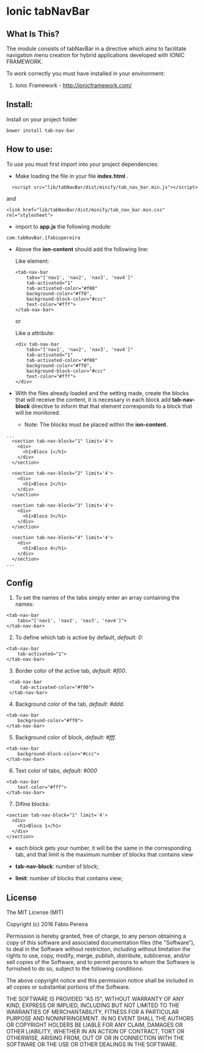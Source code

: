 
Ionic tabNavBar
=======================

What Is This?
-------------

The module consists of tabNavBar in a directive which aims to facilitate navigation menu creation for hybrid applications developed with IONIC FRAMEWORK.

To work correctly you must have installed in your environment:

1. Ionic Framework - http://ionicframework.com/

Install:
-----------------------

Install on your project folder

```
bower install tab-nav-bar
```




How to use:
-----------------------

To use you must first import into your project dependencies:

* Make loading the file in your file __index.html__ .

```
  <script src="lib/tabNavBar/dist/minify/tab_nav_bar.min.js"></script>
```

and

```
<link href="lib/tabNavBar/dist/minify/tab_nav_bar.min.css" rel="stylesheet">
```

* import to __app.js__ the following module:

```
com.tabNavBar.1fabiopereira
```


* Above the __ion-content__ should add the following line:

  Like element:
  ```
  <tab-nav-bar
      tabs="['nav1', 'nav2', 'nav3', 'nav4']"
      tab-activated="1"
      tab-activated-color="#f00"
      background-color="#ff0",
      background-block-color="#ccc"
      text-color="#fff">
  </tab-nav-bar>
  ```

  or

  Like a attribute:
  ```
  <div tab-nav-bar    
      tabs="['nav1', 'nav2', 'nav3', 'nav4']"
      tab-activated="1"
      tab-activated-color="#f00"
      background-color="#ff0",
      background-block-color="#ccc"
      text-color="#fff">
  </div>
  ```


* With the files already loaded and the setting made, create the blocks that will receive the content, it is necessary in each block add __tab-nav-block__ directive to inform that that element corresponds to a block that will be monitored.

  - Note: The blocks must be placed within the __ion-content__.

```
...
  <section tab-nav-block="1" limit='4'>
    <div>
      <h1>Bloco 1</h1>
    </div>
  </section>

  <section tab-nav-block="2" limit='4'>
    <div>
      <h1>Bloco 2</h1>
    </div>
  </section>

  <section tab-nav-block="3" limit='4'>
    <div>
      <h1>Bloco 3</h1>
    </div>
  </section>

  <section tab-nav-block="4" limit='4'>
    <div>
      <h1>Bloco 4</h1>
    </div>
  </section>
...
```




Config
--------------------------

1. To set the names of the tabs simply enter an array containing the names:
```
<tab-nav-bar
    tabs="['nav1', 'nav2', 'nav3', 'nav4']">
</tab-nav-bar>
```

2. To define which tab is active by default, _default: 0_:
```
<tab-nav-bar
    tab-activated="1">
</tab-nav-bar>
```

3.   Border color of the active tab, _default: #f00_.
```
 <tab-nav-bar
     tab-activated-color="#f00">
 </tab-nav-bar>
```

4.    Background color of the tab, _default: #ddd_.
```
<tab-nav-bar
    background-color="#ff0">
</tab-nav-bar>
```

5.    Background color of block, _default: #fff_.
```
<tab-nav-bar
    background-block-color="#ccc">
</tab-nav-bar>
```

6.   Text color of tabs, _default: #000_
```
<tab-nav-bar
    text-color="#fff">
</tab-nav-bar>
```

7. Difine blocks:

  ```
  <section tab-nav-block="1" limit='4'>
    <div>
      <h1>Bloco 1</h1>
    </div>
  </section>
  ```

  * each block gets your number, it will be the same in the corresponding tab, and that limit is the maximum number of blocks that contains view

  * __tab-nav-block__: number of block;
  * __limit__: number of blocks that contains view;

License
--------------------------
  The MIT License (MIT)

  Copyright (c) 2016 Fábio Pereira

  Permission is hereby granted, free of charge, to any person obtaining a copy
  of this software and associated documentation files (the "Software"),
  to deal in the Software without restriction, including without limitation the rights to use,
  copy, modify, merge, publish, distribute, sublicense, and/or sell copies of the Software, and to permit
  persons to whom the Software is furnished to do so, subject to the following conditions:

  The above copyright notice and this permission notice shall be included in all copies or substantial portions of the Software.

  THE SOFTWARE IS PROVIDED "AS IS", WITHOUT WARRANTY OF ANY KIND, EXPRESS OR IMPLIED, INCLUDING BUT NOT LIMITED
  TO THE WARRANTIES OF MERCHANTABILITY, FITNESS FOR A PARTICULAR PURPOSE AND NONINFRINGEMENT. IN NO EVENT SHALL
  THE AUTHORS OR COPYRIGHT HOLDERS BE LIABLE FOR ANY CLAIM, DAMAGES OR OTHER LIABILITY, WHETHER IN AN ACTION OF CONTRACT,
  TORT OR OTHERWISE, ARISING FROM, OUT OF OR IN CONNECTION WITH THE SOFTWARE OR THE USE OR OTHER DEALINGS IN THE SOFTWARE.
